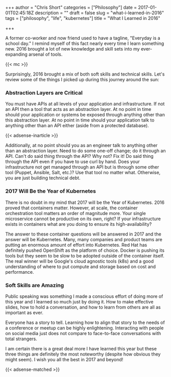 +++
author = "Chris Short"
categories = ["Philosophy"]
date = 2017-01-01T02:45:18Z
description = ""
draft = false
slug = "what-i-learned-in-2016"
tags = ["philosophy", "life", "kubernetes"]
title = "What I Learned in 2016"

+++

A former co-worker and now friend used to have a tagline, "Everyday is a school day." I remind myself of this fact nearly every time I learn something new. 2016 brought a lot of new knowledge and skill sets into my ever-expanding arsenal of tools.

{{< mc >}}

Surprisingly, 2016 brought a mix of both soft skills and technical skills. Let's review some of the things I picked up during this journey around the sun:

### Abstraction Layers are Critical

You must have APIs at all levels of your application and infrastructure. If not an API then a tool that acts as an abstraction layer. At no point in time should your application or systems be exposed through anything other than this abstraction layer. At no point in time should your application talk to anything other than an API either (aside from a protected database).

{{< adsense-inarticle >}}

Additionally, at no point should you as an engineer talk to anything other than an abstraction layer. Need to do some one-off change; do it through an API. Can't do said thing through the API? Why not? Fix it! Do said thing through the API even if you have to use curl by hand. Does your infrastructure not get managed through an API but is through some other tool (Puppet, Ansible, Salt, etc.)? Use that tool no matter what. Otherwise, you are just building technical debt.

### 2017 Will Be the Year of Kubernetes

There is no doubt in my mind that 2017 will be the Year of Kubernetes. 2016 proved that containers matter. However, at scale, the container orchestration tool matters an order of magnitude more. Your single microservice cannot be productive on its own, right? If your infrastructure exists in containers what are you doing to ensure its high-availability?

The answer to these container questions will be answered in 2017 and the answer will be Kubernetes. Many, many companies and product teams are putting an enormous amount of effort into Kubernetes. Red Hat has definitely pushed OpenShift as the platform of choice. Docker is pushing its tools but they seem to be slow to be adopted outside of the container itself. The real winner will be Google's cloud agnostic tools (k8s) and a good understanding of where to put compute and storage based on cost and performance.

### Soft Skills are Amazing

Public speaking was something I made a conscious effort of doing more of this year and I learned so much just by doing it. How to make effective slides, how to hold a conversation, and how to learn from others are all as important as ever. 

Everyone has a story to tell. Learning how to align that story to the needs of a conference or meetup can be highly enlightening. Interacting with people on social media just does not compare to face-to-face conversations with total strangers.

I am certain there is a great deal more I have learned this year but these three things are definitely the most noteworthy (despite how obvious they might seem). I wish you all the best in 2017 and beyond!

{{< adsense-matched >}}